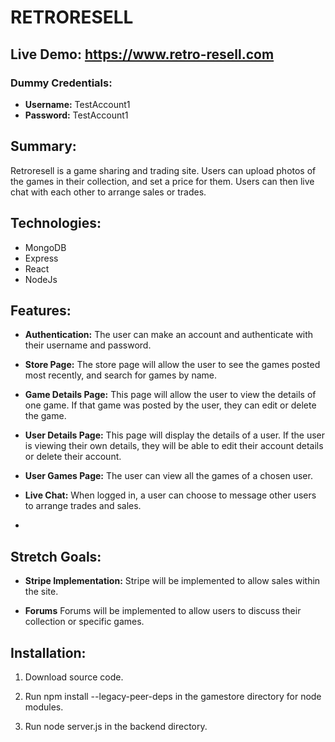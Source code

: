 # RETRORESELL

## Live Demo: https://www.retro-resell.com
### Dummy Credentials:
* **Username:** TestAccount1
* **Password:** TestAccount1

## Summary:

Retroresell is a game sharing and trading site. Users can upload photos of the games in their collection, and set a price for them. Users can then live chat with each other to arrange sales or trades.

## Technologies:

* MongoDB
* Express
* React
* NodeJs

## Features:

* **Authentication:** The user can make an account and authenticate with their username and password.

* **Store Page:** The store page will allow the user to see the games posted most recently, and search for games by name.

* **Game Details Page:** This page will allow the user to view the details of one game. If that game was posted by the user, they can edit or delete the game.

* **User Details Page:** This page will display the details of a user. If the user is viewing their own details, they will be able to edit their account details or delete their account.

* **User Games Page:** The user can view all the games of a chosen user.

* **Live Chat:** When logged in, a user can choose to message other users to arrange trades and sales.
* 

## Stretch Goals:

* **Stripe Implementation:** Stripe will be implemented to allow sales within the site.

* **Forums** Forums will be implemented to allow users to discuss their collection or specific games.

## Installation:

1. Download source code.

2. Run npm install --legacy-peer-deps in the gamestore directory for node modules.

3. Run node server.js in the backend directory.
